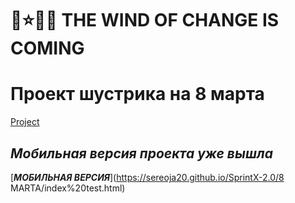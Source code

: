 # 🚀⭐🌟🌚 THE WIND OF CHANGE IS COMING
# Проект шустрика на 8 марта
[Project](https://sereoja20.github.io/SprintX-2.0/PJ2/index.html)
## ***Мобильная версия проекта уже вышла***
[***МОБИЛЬНАЯ ВЕРСИЯ***](https://sereoja20.github.io/SprintX-2.0/8 MARTA/index%20test.html)
